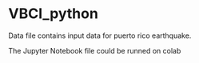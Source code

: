 # VBCI_python
Data file contains input data for puerto rico earthquake.

The Jupyter Notebook file could be runned on colab
